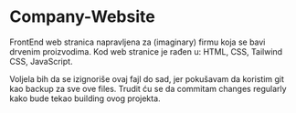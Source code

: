 # Company-Website
FrontEnd web stranica napravljena za (imaginary) firmu koja se bavi drvenim proizvodima. Kod web stranice je rađen u: HTML, CSS, Tailwind CSS, JavaScript.

Voljela bih da se izignoriše ovaj fajl do sad, jer pokušavam da koristim git kao backup za sve ove files. Trudit ću se da commitam changes regularly kako bude tekao building ovog projekta. 
